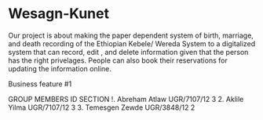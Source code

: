 # Wesagn-Kunet

Our project is about making the paper dependent system of birth, marriage, and death recording of the Ethiopian Kebele/ Wereda System to a digitalized system that can record, edit , and delete information given that the person has the right privelages. People can also book their reservations for updating the information online.

Business feature #1






GROUP MEMBERS          ID           SECTION
!. Abreham Atlaw    UGR/7107/12       3
2. Aklile Yilma     UGR/7107/12       3
3. Temesgen Zewde   UGR/3848/12       2  
        

